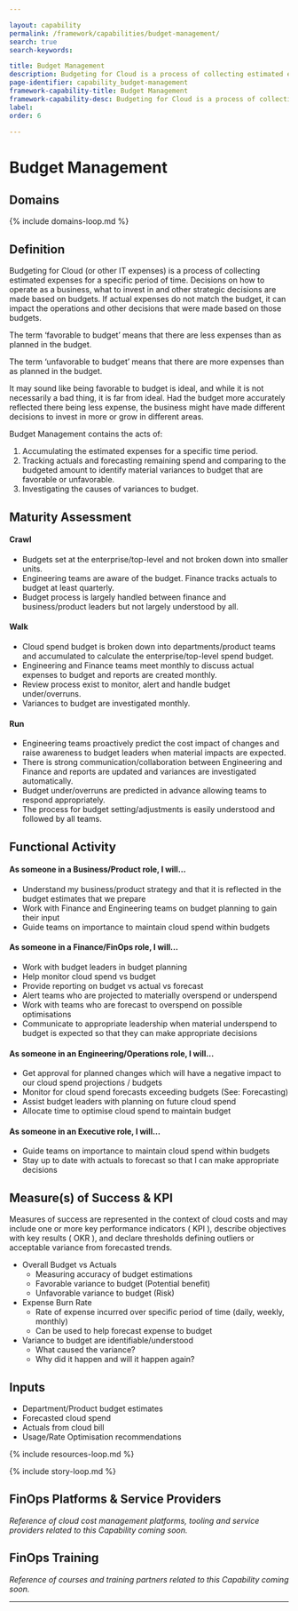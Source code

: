 ```yaml
---

layout: capability
permalink: /framework/capabilities/budget-management/
search: true
search-keywords:

title: Budget Management
description: Budgeting for Cloud is a process of collecting estimated expenses for a specific period of time.  Decisions on how to operate as a business, what to invest in and other strategic decisions are made based on budgets.
page-identifier: capability_budget-management
framework-capability-title: Budget Management
framework-capability-desc: Budgeting for Cloud is a process of collecting estimated expenses for a specific period of time.  Decisions on how to operate as a business, what to invest in and other strategic decisions are made based on budgets.
label:
order: 6

---
```


# Budget Management

## Domains
<!-- _x-ref to the FinOps Domain(s) to which this Capability corresponds_ -->
{% include domains-loop.md %}


## Definition
Budgeting for Cloud (or other IT expenses) is a process of collecting estimated expenses for a specific period of time.  Decisions on how to operate as a business, what to invest in and other strategic decisions are made based on budgets.  If actual expenses do not match the budget, it can impact the operations and other decisions that were made based on those budgets.

The term ‘favorable to budget’ means that there are less expenses than as planned in the budget.

The term ‘unfavorable to budget’ means that there are more expenses than as planned in the budget.

It may sound like being favorable to budget is ideal, and while it is not necessarily a bad thing, it is far from ideal.  Had the budget more accurately reflected there being less expense, the business might have made different decisions to invest in more or grow in different areas.

Budget Management contains the acts of:
1. Accumulating the estimated expenses for a specific time period.
2. Tracking actuals and forecasting remaining spend and comparing to the budgeted amount to identify material variances to budget that are favorable or unfavorable.
3. Investigating the causes of variances to budget.



## Maturity Assessment
#### Crawl
* Budgets set at the enterprise/top-level and not broken down into smaller units.
* Engineering teams are aware of the budget. Finance tracks actuals to budget at least quarterly.
* Budget process is largely handled between finance and business/product leaders but not largely understood by all.


#### Walk
* Cloud spend budget is broken down into departments/product teams and accumulated to calculate the enterprise/top-level spend budget.
* Engineering and Finance teams meet monthly to discuss actual expenses to budget and reports are created monthly.
* Review process exist to monitor, alert and handle budget under/overruns.
* Variances to budget are investigated monthly.


#### Run
* Engineering teams proactively predict the cost impact of changes and raise awareness to budget leaders when material impacts are expected.
* There is strong communication/collaboration between Engineering and Finance and reports are updated and variances are investigated automatically.
* Budget under/overruns are predicted in advance allowing teams to respond appropriately.
* The process for budget setting/adjustments is easily understood and followed by all teams.



## Functional Activity
#### As someone in a Business/Product role, I will…
* Understand my business/product strategy and that it is reflected in the budget estimates that we prepare
* Work with Finance and Engineering teams on budget planning to gain their input
* Guide teams on importance to maintain cloud spend within budgets


#### As someone in a Finance/FinOps role, I will…
* Work with budget leaders in budget planning
* Help monitor cloud spend vs budget
* Provide reporting on budget vs actual vs forecast
* Alert teams who are projected to materially overspend or underspend
* Work with teams who are forecast to overspend on possible optimisations
* Communicate to appropriate leadership when material underspend to budget is expected so that they can make appropriate decisions


#### As someone in an Engineering/Operations role, I will...
* Get approval for planned changes which will have a negative impact to our cloud spend projections / budgets
* Monitor for cloud spend forecasts exceeding budgets (See: Forecasting)
* Assist budget leaders with planning on future cloud spend
* Allocate time to optimise cloud spend to maintain budget


#### As someone in an Executive role, I will…
* Guide teams on importance to maintain cloud spend within budgets
* Stay up to date with actuals to forecast so that I can make appropriate decisions




## Measure(s) of Success & KPI
Measures of success are represented in the context of cloud costs and may include one or more key performance indicators ( KPI ), describe objectives with key results ( OKR ), and declare thresholds defining outliers or acceptable variance from forecasted trends.

* Overall Budget vs Actuals
  * Measuring accuracy of budget estimations
  * Favorable variance to budget (Potential benefit)
  * Unfavorable variance to budget  (Risk)
* Expense Burn Rate
  * Rate of expense incurred over specific period of time (daily, weekly, monthly)
  * Can be used to help forecast expense to budget
* Variance to budget are identifiable/understood
  * What caused the variance?
  * Why did it happen and will it happen again?




## Inputs
* Department/Product budget estimates
* Forecasted cloud spend
* Actuals from cloud bill
* Usage/Rate Optimisation recommendations



{% include resources-loop.md %}

{% include story-loop.md %}


## FinOps Platforms & Service Providers
_Reference of cloud cost management platforms, tooling and service providers related to this Capability coming soon._


## FinOps Training
_Reference of courses and training partners related to this Capability coming soon._

---
